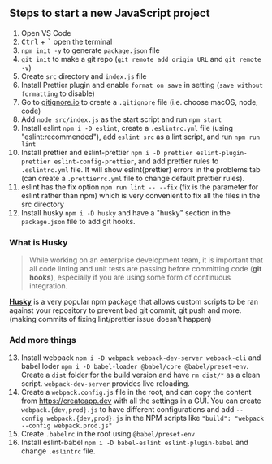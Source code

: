 ## Steps to start a new JavaScript project

1. Open VS Code
2. <kbd>Ctrl</kbd> + <kbd>`</kbd> open the terminal
3. `npm init -y` to generate `package.json` file
4. `git init` to make a git repo (`git remote add origin URL` and `git remote -v`)
5. Create `src` directory and `index.js` file
6. Install Prettier plugin and enable `format on save` in setting (`save without formatting` to disable)
7. Go to [gitignore.io](https://www.gitignore.io/) to create a `.gitignore` file (i.e. choose macOS, node, code)
8. Add `node src/index.js` as the start script and run `npm start`
9. Install eslint `npm i -D eslint`, create a `.eslintrc.yml` file (using "eslint:recommended"), add `eslint src` as a lint script, and run `npm run lint`
10. Install prettier and eslint-prettier `npm i -D prettier eslint-plugin-prettier eslint-config-prettier`, and add prettier rules to `.eslintrc.yml` file. It will show eslint(prettier) errors in the problems tab (can create a `.prettierrc.yml` file to change default prettier rules).
11. eslint has the fix option `npm run lint -- --fix` (fix is the parameter for eslint rather than npm) which is very convenient to fix all the files in the src directory
12. Install husky `npm i -D husky` and have a "husky" section in the `package.json` file to add git hooks.

### What is Husky

> While working on an enterprise development team, it is important that all code linting and unit tests are passing before committing code (**git hooks**), especially if you are using some form of continuous integration.

[**Husky**](https://github.com/typicode/husky) is a very popular npm package that allows custom scripts to be ran against your repository to prevent bad git commit, git push and more. (making commits of fixing lint/prettier issue doesn't happen)

### Add more things

13. Install webpack `npm i -D webpack webpack-dev-server webpack-cli` and babel loder `npm i -D babel-loader @babel/core @babel/preset-env`. Create a `dist` folder for the build version and have `rm dist/*` as a clean script. `webpack-dev-server` provides live reloading.
14. Create a `webpack.config.js` file in the root, and can copy the content from https://createapp.dev with all the settings in a GUI. You can create `webpack.{dev,prod}.js` to have different configurations and add `--config webpack.{dev,prod}.js` in the NPM scripts like `"build": "webpack --config webpack.prod.js"`
15. Create `.babelrc` in the root using `@babel/preset-env`
16. Install eslint-babel `npm i -D babel-eslint eslint-plugin-babel` and change `.eslintrc` file.
